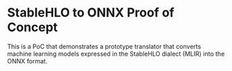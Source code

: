 # StableHLO to ONNX Proof of Concept

This is a PoC that demonstrates a prototype translator that converts machine learning models expressed in the StableHLO dialect (MLIR) into the ONNX format.

